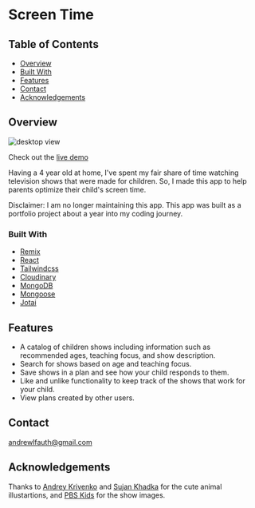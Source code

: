 # Screen Time

## Table of Contents

- [Overview](#overview)
- [Built With](#built-with)
- [Features](#features)
- [Contact](#contact)
- [Acknowledgements](#acknowledgements)

## Overview

![desktop view](https://res.cloudinary.com/dpnkrz8c8/image/upload/v1663374656/Screen%20Time/desktop_rcg8qk.png)

Check out the [live demo](https://screen-time.vercel.app)

Having a 4 year old at home, I've spent my fair share of time watching television shows that were made for children. So, I made this app to help parents optimize their child's screen time.

Disclaimer: I am no longer maintaining this app. This app was built as a portfolio project about a year into my coding journey. 

### Built With

- [Remix](https://remix.run)
- [React](https://reactjs.org)
- [Tailwindcss](https://tailwindcss.com)
- [Cloudinary](https://cloudinary.com)
- [MongoDB](https://mongodb.com)
- [Mongoose](https://mongoosejs.com)
- [Jotai](https://jotai.org)

## Features

- A catalog of children shows including information such as recommended ages, teaching focus, and show description.
- Search for shows based on age and teaching focus. 
- Save shows in a plan and see how your child responds to them.
- Like and unlike functionality to keep track of the shows that work for your child.
- View plans created by other users.

## Contact

andrewlfauth@gmail.com

## Acknowledgements

Thanks to [Andrey Krivenko](https://www.figma.com/@andreykrivenko) and [Sujan Khadka](https://www.figma.com/@Sujan_khadka) for the cute animal illustartions, and [PBS Kids](https://pbskids.org) for the show images.
